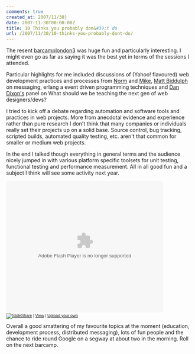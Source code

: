 ```yaml
---
comments: true
created_at: 2007/11/30}
date: 2007-11-30T00:00:00Z
title: 10 Thinks you probably don&#39;t do
url: /2007/11/30/10-thinks-you-probably-dont-do/
---
```


The resent [barcamplondon3](http://barcamp.org/BarCampLondon) was huge fun and particularly interesting. I might even go as far as saying it was the best yet in terms of the sessions I attended.

Particular highlights for me included discussions of (Yahoo! flavoured) web development practices and processes from [Norm](http://cackhanded.net) and [Mike](http://isolani.co.uk/), [Matt Biddulph](http://hackdiary.com) on messaging, erlang a event driven programming techniques and [Dan Dixon's](http://www.digitaldust.org/) panel on What should we be teaching the next gen of web designers/devs?

I tried to kick off a debate regarding automation and software tools and practices in web projects. More from anecdotal evidence and experience rather than pure research I don't think that many companies or individuals really set their projects up on a solid base. Source control, bug tracking, scripted builds, automated quality testing, etc. aren't that common for smaller or medium web projects.

In the end I talked though everything in general terms and the audience nicely jumped in with various platform specific toolsets for unit testing, functional testing and performance measurement. All in all good fun and a subject I think will see some activity next year.

<div style="width:425px;text-align:left" id="__ss_187152">
<object style="margin:0px" width="425" height="355">
<param name="movie" value="http://static.slideshare.net/swf/ssplayer2.swf?doc=things-you-probably-dont-do-or-tying-to-make-project-automation-sexy-1196432405301568-3"/><param name="allowFullScreen" value="true"/><param name="allowScriptAccess" value="always"/><embed src="http://static.slideshare.net/swf/ssplayer2.swf?doc=things-you-probably-dont-do-or-tying-to-make-project-automation-sexy-1196432405301568-3" type="application/x-shockwave-flash" allowscriptaccess="always" allowfullscreen="true" width="425" height="355"></embed></object>

<div style="font-size:11px;font-family:tahoma,arial;height:26px;padding-top:2px;">
<a href="http://www.slideshare.net/?src=embed"><img src="http://static.slideshare.net/swf/logo_embd.png" style="border:0px none;margin-bottom:-5px" alt="SlideShare"/></a> | <a href="http://www.slideshare.net/garethr/things-you-probably-dont-do-or-tying-to-make-project-automation-sexy" title="View 'Things you probably don't do (or tying to make project automation sexy)' on SlideShare">View</a> | <a href="http://www.slideshare.net/upload">Upload your own</a>

</div>
</div>
Overall a good smattering of my favourite topics at the moment (education, development process, distributed messaging), lots of fun people and the chance to ride round Google on a segway at about two in the morning. Roll on the next barcamp.
